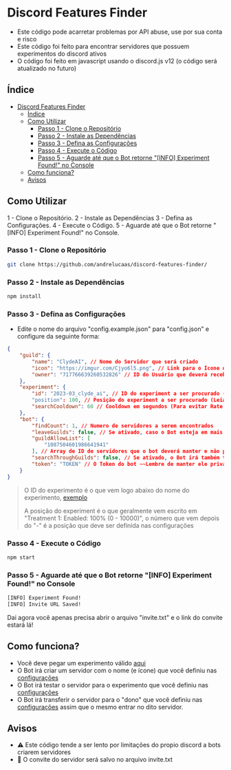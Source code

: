 # Discord Features Finder

- Este código pode acarretar problemas por API abuse, use por sua conta e risco
- Este código foi feito para encontrar servidores que possuem experimentos do discord ativos
- O código foi feito em javascript usando o discord.js v12 (o código será atualizado no futuro)

## Índice

- [Discord Features Finder](#discord-features-finder)
  - [Índice](#índice)
  - [Como Utilizar](#como-utilizar)
    - [Passo 1 - Clone o Repositório](#passo-1---clone-o-repositório)
    - [Passo 2 - Instale as Dependências](#passo-2---instale-as-dependências)
    - [Passo 3 - Defina as Configurações](#passo-3---defina-as-configurações)
    - [Passo 4 - Execute o Código](#passo-4---execute-o-código)
    - [Passo 5 - Aguarde até que o Bot retorne "\[INFO\] Experiment Found!" no Console](#passo-5---aguarde-até-que-o-bot-retorne-info-experiment-found-no-console)
  - [Como funciona?](#como-funciona)
  - [Avisos](#avisos)

## Como Utilizar

1 - Clone o Repositório.
2 - Instale as Dependências
3 - Defina as Configurações.
4 - Execute o Código.
5 - Aguarde até que o Bot retorne "[INFO] Experiment Found!" no Console.

### Passo 1 - Clone o Repositório

```bash
git clone https://github.com/andrelucaas/discord-features-finder/
```

### Passo 2 - Instale as Dependências

```bash
npm install
```

### Passo 3 - Defina as Configurações

- Edite o nome do arquivo "config.example.json" para "config.json" e configure da seguinte forma:

```json
{
    "guild": {
        "name": "ClydeAI", // Nome do Servidor que será criado
        "icon": "https://imgur.com/Cjyo6l5.png", // Link para o Ícone do Servidor que será criado
        "owner": "717766639260532826" // ID do Usuário que deverá receber posse do Servidor que será criado.
    },
    "experiment": {
        "id": "2023-03_clyde_ai", // ID do experiment a ser procurado (https://rollouts.advaith.io/)
        "position": 100, // Posição do experiment a ser procurado (Leia abaixo)
        "searchCooldown": 60 // Cooldown em segundos (Para evitar Rate Limit e Banimentos por Spam na API)
    },
    "bot": {
        "findCount": 1, // Numero de servidores a serem encontrados
        "leaveGuilds": false, // Se ativado, caso o Bot esteja em mais de 9 servidores (10 ou mais) ele vai sair de todos os servidores até que tenham apenas 8.
        "guildAllowList": [
            "1087504601986641941"
        ], // Array de ID de servidores que o bot deverá manter e não poderá sair/excluir.
        "searchThroughGuilds": false, // Se ativado, o Bot irá também testar o experiment nos servidores que ele está incluso, até mesmo os que ele não é dono/Adm.
        "token": "TOKEN" // O Token do bot ~~Lembre de manter ele privado a todo custo~~
    }
}
```

> O ID do experimento é o que vem logo abaixo do nome do experimento, [exemplo](https://i.imgur.com/rZp4k4a.png)
>
> A posição do experiment é o que geralmente vem escrito em "Treatment 1: Enabled: 100% (0 - 10000)", o número que vem depois do "-" é a posição que deve ser definida nas configurações

### Passo 4 - Execute o Código

```bash
npm start
```

### Passo 5 - Aguarde até que o Bot retorne "[INFO] Experiment Found!" no Console

```bash
[INFO] Experiment Found!
[INFO] Invite URL Saved!
```

Dai agora você apenas precisa abrir o arquivo "invite.txt" e o link do convite estará lá!

## Como funciona?

- Você deve pegar um experimento válido [aqui](https://rollouts.advaith.io)
- O Bot irá criar um servidor com o nome (e ícone) que você definiu nas [configurações](#passo-3---defina-as-configurações)
- O Bot irá testar o servidor para o experimento que você definiu nas [configurações](#passo-3---defina-as-configurações)
- O Bot irá transferir o servidor para o "dono" que você definiu nas [configurações](#passo-3---defina-as-configurações) assim que o mesmo entrar no dito servidor.

## Avisos

- ⚠️ Este código tende a ser lento por limitações do propio discord a bots criarem servidores
- 🔗 O convite do servidor será salvo no arquivo invite.txt
